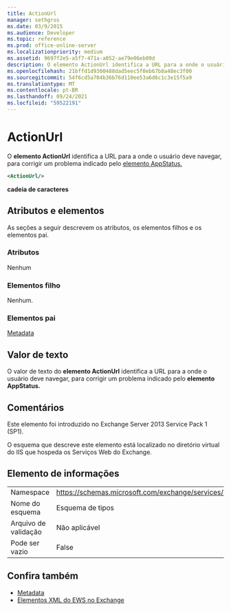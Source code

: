 ```yaml
---
title: ActionUrl
manager: sethgros
ms.date: 03/9/2015
ms.audience: Developer
ms.topic: reference
ms.prod: office-online-server
ms.localizationpriority: medium
ms.assetid: 9697f2e5-a5f7-471a-a052-ae79e06eb09d
description: O elemento ActionUrl identifica a URL para a onde o usuário deve navegar, para corrigir um problema indicado pelo elemento AppStatus.
ms.openlocfilehash: 21bffd1d9300488dad5eec5f0eb67b8a48ec3f00
ms.sourcegitcommit: 54f6cd5a704b36b76d110ee53a6d6c1c3e15f5a9
ms.translationtype: MT
ms.contentlocale: pt-BR
ms.lasthandoff: 09/24/2021
ms.locfileid: "59522191"
---
```

# <a name="actionurl"></a>ActionUrl

O **elemento ActionUrl** identifica a URL para a onde o usuário deve navegar, para corrigir um problema indicado pelo [elemento AppStatus.](appstatus-ex15websvcsotherref.md) 
  
```XML
<ActionUrl/>
```

 **cadeia de caracteres**
## <a name="attributes-and-elements"></a>Atributos e elementos

As seções a seguir descrevem os atributos, os elementos filhos e os elementos pai.
  
### <a name="attributes"></a>Atributos

Nenhum
  
### <a name="child-elements"></a>Elementos filho

Nenhum.
  
### <a name="parent-elements"></a>Elementos pai

[Metadata](metadata-ex15websvcsotherref.md)
  
## <a name="text-value"></a>Valor de texto

O valor de texto do **elemento ActionUrl** identifica a URL para a onde o usuário deve navegar, para corrigir um problema indicado pelo **elemento AppStatus.** 
  
## <a name="remarks"></a>Comentários

Este elemento foi introduzido no Exchange Server 2013 Service Pack 1 (SP1).
  
O esquema que descreve este elemento está localizado no diretório virtual do IIS que hospeda os Serviços Web do Exchange.
  
## <a name="element-information"></a>Elemento de informações

|||
|:-----|:-----|
|Namespace  <br/> | https://schemas.microsoft.com/exchange/services/2006/types  <br/> |
|Nome do esquema  <br/> |Esquema de tipos  <br/> |
|Arquivo de validação  <br/> |Não aplicável  <br/> |
|Pode ser vazio  <br/> |False  <br/> |
   
## <a name="see-also"></a>Confira também

- [Metadata](metadata-ex15websvcsotherref.md)
- [Elementos XML do EWS no Exchange](ews-xml-elements-in-exchange.md)

